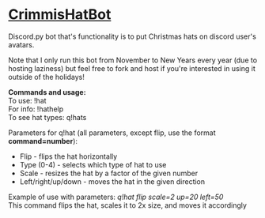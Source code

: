 <h1><u>CrimmisHatBot</u></h1>
<p>Discord.py bot that's functionality is to put Christmas hats on discord user's avatars.</p>
<p>Note that I only run this bot from November to New Years every year (due to hosting laziness) but feel free to fork and host if you're interested in using it outside of the holidays!</p>

<p><b>Commands and usage:</b><br>
To use: !hat<br>
  For info: !hathelp<br>
  To see hat types: q!hats</p>
 
<p>Parameters for q!hat (all parameters, except flip, use the format <b>command=number</b>):</p>
<ul>
  <li>Flip - flips the hat horizontally</li>
  <li>Type (0-4) - selects which type of hat to use</li>
  <li>Scale - resizes the hat by a factor of the given number</li>
  <li>Left/right/up/down - moves the hat in the given direction</li>
</ul>
  
<p>Example of use with parameters: <i>q!hat flip scale=2 up=20 left=50</i><br>
  This command flips the hat, scales it to 2x size, and moves it accordingly</p>
  
